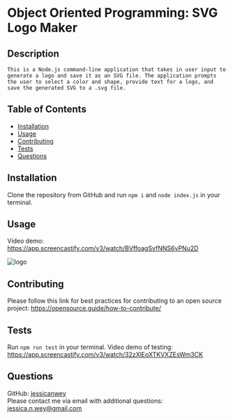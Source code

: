# Object Oriented Programming: SVG Logo Maker 

  ## Description
    This is a Node.js command-line application that takes in user input to generate a logo and save it as an SVG file. The application prompts the user to select a color and shape, provide text for a logo, and save the generated SVG to a .svg file.
    
    
  ## Table of Contents
  * [Installation](#installation)
  * [Usage](#usage)
  * [Contributing](#contributing)
  * [Tests](#tests)
  * [Questions](#questions)

  ## Installation
  Clone the repository from GitHub and run ``` npm i ``` and ``` node index.js ``` in your terminal.

  ## Usage 
  Video demo: https://app.screencastify.com/v3/watch/BVffoagSvfNNS6vPNu2D
  
  ![logo](https://github.com/jessicanwey/oop_svg_logo_maker/assets/145372607/77d44fe8-b8e2-46dc-8c24-9c34471c210e)

  ## Contributing
  Please follow this link for best practices for contributing to an open source project:
  https://opensource.guide/how-to-contribute/

  ## Tests
  Run ``` npm run test ``` in your terminal.
  Video demo of testing: https://app.screencastify.com/v3/watch/32zXlEoXTKVXZEsWm3CK

  ## Questions
  GitHub: [jessicanwey](https://github.com/jessicanwey)  
  Please contact me via email with additional questions: jessica.n.wey@gmail.com




